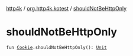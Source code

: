 [http4k](../index.md) / [org.http4k.kotest](index.md) / [shouldNotBeHttpOnly](./should-not-be-http-only.md)

# shouldNotBeHttpOnly

`fun `[`Cookie`](../org.http4k.core.cookie/-cookie/index.md)`.shouldNotBeHttpOnly(): `[`Unit`](https://kotlinlang.org/api/latest/jvm/stdlib/kotlin/-unit/index.html)